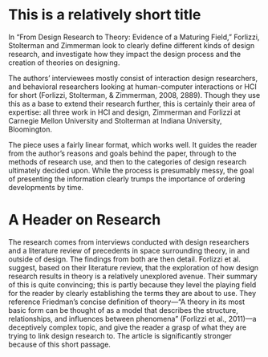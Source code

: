 # This is a relatively short title

In &ldquo;From Design Research to Theory: Evidence of a Maturing Field,&rdquo; Forlizzi, Stolterman and Zimmerman look to clearly define different kinds of design research, and investigate how they impact the design process and the creation of theories on designing.

The authors&rsquo; interviewees mostly consist of interaction design researchers, and behavioral researchers looking at human-computer interactions or HCI for short (Forlizzi, Stolterman, &amp; Zimmerman, 2008, 2889). Though they use this as a base to extend their research further, this is certainly their area of expertise: all three work in HCI and design, Zimmerman and Forlizzi at Carnegie Mellon University and Stolterman at Indiana University, Bloomington.

The piece uses a fairly linear format, which works well. It guides the reader from the author&rsquo;s reasons and goals behind the paper, through to the methods of research use, and then to the categories of design research ultimately decided upon. While the process is presumably messy, the goal of presenting the information clearly trumps the importance of ordering developments by time.

# A Header on Research

The research comes from interviews conducted with design researchers and a literature review of precedents in space surrounding theory, in and outside of design. The findings from both are then detail. Forlizzi et al. suggest, based on their literature review, that the exploration of how design research results in theory is a relatively unexplored avenue. Their summary of this is quite convincing; this is partly because they level the playing field for the reader by clearly establishing the terms they are about to use. They reference Friedman&rsquo;s concise definition of theory&mdash;&ldquo;A theory in its most basic form can be thought of as a model that describes the structure, relationships, and influences between phenomena&rdquo; (Forlizzi et al., 2011)&mdash;a deceptively complex topic, and give the reader a grasp of what they are trying to link design research to. The article is significantly stronger because of this short passage.